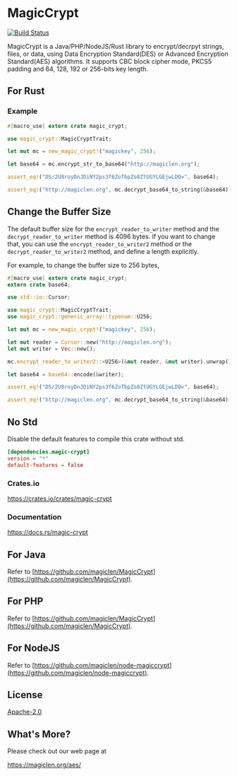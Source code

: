 MagicCrypt
====================

[![Build Status](https://travis-ci.org/magiclen/rust-magiccrypt.svg?branch=master)](https://travis-ci.org/magiclen/rust-magiccrypt)

MagicCrypt is a Java/PHP/NodeJS/Rust library to encrypt/decrpyt strings, files, or data, using Data Encryption Standard(DES) or Advanced Encryption Standard(AES) algorithms. It supports CBC block cipher mode, PKCS5 padding and 64, 128, 192 or 256-bits key length.

## For Rust

### Example

```rust
#[macro_use] extern crate magic_crypt;

use magic_crypt::MagicCryptTrait;

let mut mc = new_magic_crypt!("magickey", 256);

let base64 = mc.encrypt_str_to_base64("http://magiclen.org");

assert_eq!("DS/2U8royDnJDiNY2ps3f6ZoTbpZo8ZtUGYLGEjwLDQ=", base64);

assert_eq!("http://magiclen.org", mc.decrypt_base64_to_string(&base64).unwrap());
```

## Change the Buffer Size

The default buffer size for the `encrypt_reader_to_writer` method and the `decrypt_reader_to_writer` method is 4096 bytes. If you want to change that, you can use the `encrypt_reader_to_writer2` method or the `decrypt_reader_to_writer2` method, and define a length explicitly.

For example, to change the buffer size to 256 bytes,

```rust
#[macro_use] extern crate magic_crypt;
extern crate base64;

use std::io::Cursor;

use magic_crypt::MagicCryptTrait;
use magic_crypt::generic_array::typenum::U256;

let mut mc = new_magic_crypt!("magickey", 256);

let mut reader = Cursor::new("http://magiclen.org");
let mut writer = Vec::new();

mc.encrypt_reader_to_writer2::<U256>(&mut reader, &mut writer).unwrap();

let base64 = base64::encode(&writer);

assert_eq!("DS/2U8royDnJDiNY2ps3f6ZoTbpZo8ZtUGYLGEjwLDQ=", base64);

assert_eq!("http://magiclen.org", mc.decrypt_base64_to_string(&base64).unwrap());
```

## No Std

Disable the default features to compile this crate without std.

```toml
[dependencies.magic-crypt]
version = "*"
default-features = false
```

### Crates.io

https://crates.io/crates/magic-crypt

### Documentation

https://docs.rs/magic-crypt

## For Java

Refer to [https://github.com/magiclen/MagicCrypt](https://github.com/magiclen/MagicCrypt).

## For PHP

Refer to [https://github.com/magiclen/MagicCrypt](https://github.com/magiclen/MagicCrypt).

## For NodeJS

Refer to [https://github.com/magiclen/node-magiccrypt](https://github.com/magiclen/node-magiccrypt).

## License

[Apache-2.0](LICENSE)

## What's More?

Please check out our web page at

https://magiclen.org/aes/